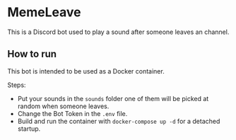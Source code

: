 # MemeLeave

This is a Discord bot used to play a sound after someone leaves an channel.

## How to run

This bot is intended to be used as a Docker container.

Steps: 

* Put your sounds in the `sounds` folder one of them will be picked at random when someone leaves.
* Change the Bot Token in the `.env` file.
* Build and run the container with `docker-compose up -d` for a detached startup.
